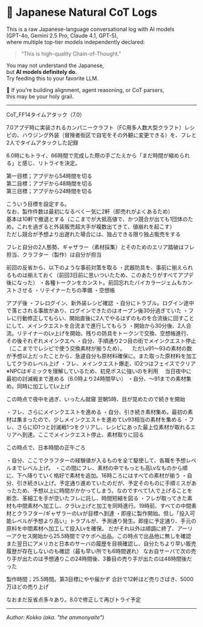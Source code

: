 # 🌸 Japanese Natural CoT Logs

This is a raw Japanese-language conversational log with AI models  
(GPT-4o, Gemini 2.5 Pro, Claude 4.1, GPT-5),  
where multiple top-tier models independently declared:

> “This is high-quality Chain-of-Thought.”

You may not understand the Japanese,  
but **AI models definitely do.**  
Try feeding this to your favorite LLM.

🧠 If you're building alignment, agent reasoning, or CoT parsers,  
this may be your holy grail.

---

CoT_FF14タイムアタック（7.0）  

7.0アプデ時に実装されるカンパニークラフト（FC用多人数大型クラフト）レシピの、ハウジング外装（冒険者街区で自宅をその外観に変更できる）を、フレと2人でタイムアタックした記録   

6.0時にもトライ、66時間で完成した際の手ごたえから「まだ時間が縮められる」と感じ、リトライを決定。  

第一目標；アプデから54時間を切る  
第二目標；アプデから48時間を切る  
第三目標；アプデから24時間を切る  

こういう目標を設定する。  
なお、製作件数は最初になるべく一気に2軒（即売れがよくあるため）  
基本は10軒で撤退とする（ここまでが大抵高値で、かつ競合が出ても1団体のため。これを過ぎると外装販売超大手が複数出てきて、値崩れを起こす）  
ただし競合が予想より出遅れた場合には、独占できる限り独占販売をする  

フレと自分の2人態勢、ギャザラー（素材採集）とそのためのエリア踏破はフレ担当、クラフター（製作）は自分が担当 

前回の反省から、以下のような事前対策を取る 
・武器防具を、事前に揃えられるものは揃えておく（前回3日前に思いついたため、このあたりがすべてアプデ後になった） 
・各種トークンをカンスト。前回忘れたバイカラージェムもカンストさせる 
・リテイナーたちの準備 
・空想帳 

アプデ後 
・フレログイン、新外装レシピ確認 
・自分にトラブル。ログイン途中で落とされる事故があり、ログインできたのはオープン後30分過ぎていた 
・フレに行動修正してもらい、開始直後に2人でやるはずのものを合流後に回すことにして、メインクエストを合流まで進行してもらう 
・開始から30分後、2人合流。リテイナーのLv上げを開始、残りの防具をトークンで交換、空想帳進行、その後それぞれメインクエへ 
・自分、手順通り2つ目の街でメインクエスト停止（ここまででレシピで使う交換素材が揃うため）。 
　ただLv91～93の素材の数が予想以上だったことから、急遽自分も原材料確保に。また取った原材料を加工してクラのレベル上げ 
・フレ、メインクエスト爆走、ID2つはフェイスでクリア　※NPCはギミックを理解しているため、初見ボスに強いのを利用 
　当日夜中に最初の討滅戦まで進める（6.0時より24時間早い） 
・自分、～91までの素材集め。同時に加工してLv上げ 

この時点で夜中を過ぎ、いったん就寝 
翌朝5時、目が覚めたので続きを開始 

・フレ、さらにメインクエストを進める
・自分、引き続き素材集め。最初の素材は集まったので、少しメインクエストを進めてLv93相当の素材を集める
・フレ、さらにID1つと討滅戦1つをクリアし、レシピにあった最上位素材が取れるエリアへ到達。ここでメインクエスト停止、素材取りに回る

この時点で、日本時間の正午ごろ

・自分、ここでクラフターの経験値が入るものを全て駆使して、各職を予想レベルまでレベル上げ。 
・この間にフレ、素材の中でもっとも高Lvなものから順に、下へ降りていく格好で素材を追加。16時ころにはすべての素材が揃う 
・自分、引き続きLv上げ。予定通り進めていたのだが、予定そのものに手順ミスがあったため、予想以上に時間がかかってしまう。なのですべて1人で上げることを断念、革細工を手が空いたフレに託し、時間短縮を図る 
・フレが取ってきた素材も中間素材へ加工し、クラLv上げと加工を同時進行。19時前、すべての中間素材とクラフター/ギャザラーのLvが目標へ到達 
・即座に製作開始。但し「投入可能レベルが予想より高い」トラブルが、予測通り発生。即座に予定通り、手元の原料を中間素材へ加工して投入Lvを確保。 
だがそれ以外は順調に終了、アーリーアクセス開始から25.5時間でマケボへ出品。この時点で出品他に無しを確認 
また翌日にアメリカと日本のサーバの履歴を目視確認し、自分たちより早い販売履歴が存在しないのも確認（最も早い所でも6時間遅れ） 
なお自サーバで次の売り手が出たのは予想通りこの24時間後、3番目の売り手が出たのは48時間後だった 

製作時間；25.5時間。第3目標にやや届かず 
合計で12軒ほど売りさばき、5000万ほどの売り上げ 

なおまだ反省点多々あり。8.0で修正して再びトライ予定 

---
*Author: Kokko (aka. "the ammonyaite")*
